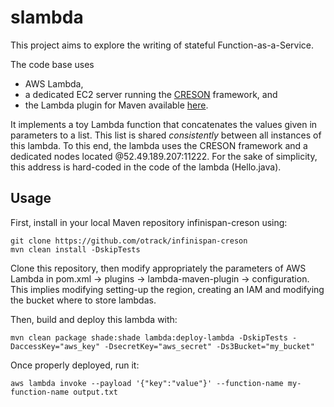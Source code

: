 # slambda

This project aims to explore the writing of stateful Function-as-a-Service.

The code base uses
- AWS Lambda,
- a dedicated EC2 server running the [CRESON](https://github.com/otrack/infinispan-creson) framework, and
- the Lambda plugin for Maven available [here](https://github.com/SeanRoy/lambda-maven-plugin).

It implements a toy Lambda function that concatenates the values given in parameters to a list.
This list is shared _consistently_ between all instances of this lambda.
To this end, the lambda uses the CRESON framework and a dedicated nodes located @52.49.189.207:11222.
For the sake of simplicity, this address is hard-coded in the code of the lambda (Hello.java).

## Usage

First, install in your local Maven repository infinispan-creson using:

	git clone https://github.com/otrack/infinispan-creson
	mvn clean install -DskipTests

Clone this repository, then modify appropriately the parameters of AWS Lambda in pom.xml -> plugins -> lambda-maven-plugin -> configuration.
This implies modifying setting-up the region, creating an IAM and modifying the bucket where to store lambdas.

Then, build and deploy this lambda with:

	mvn clean package shade:shade lambda:deploy-lambda -DskipTests -DaccessKey="aws_key" -DsecretKey="aws_secret" -Ds3Bucket="my_bucket"

Once properly deployed, run it:

	aws lambda invoke --payload '{"key":"value"}' --function-name my-function-name output.txt
